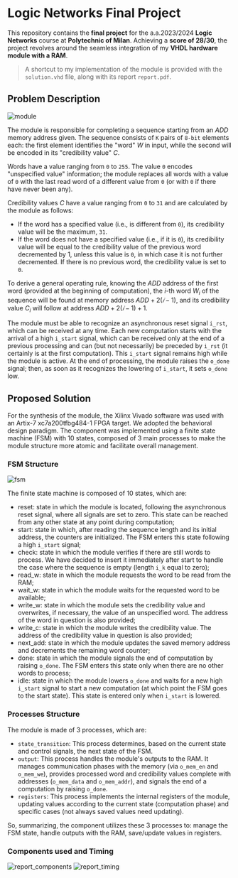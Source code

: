 # Logic Networks Final Project

This repository contains the **final project** for the a.a.2023/2024 **Logic Networks** course at **Polytechnic of Milan**. Achieving a **score of 28/30**, the project revolves around the seamless integration of my **VHDL hardware module with a RAM**.

> A shortcut to my implementation of the module is provided with the `solution.vhd` file, along with its report `report.pdf`.

## Problem Description

![module](/home/gixium/Desktop/prova/mio/docs/report/img/module.png)

The module is responsible for completing a sequence starting from an $ADD$ memory address given. The sequence consists of `K` pairs of `8-bit` elements each: the first element identifies the "word" $W$ in input, while the second will be encoded in its "credibility value" $C$.

Words have a value ranging from `0` to `255`. The value `0` encodes "unspecified value" information; the module replaces all words with a value of `0` with the last read word of a different value from `0` (or with `0` if there have never been any).

Credibility values $C$ have a value ranging from `0` to `31` and are calculated by the module as follows:
- If the word has a specified value (i.e., is different from `0`), its credibility value will be the maximum, `31`.
- If the word does not have a specified value (i.e., if it is `0`), its credibility value will be equal to the credibility value of the previous word decremented by 1, unless this value is `0`, in which case it is not further decremented. If there is no previous word, the credibility value is set to `0`.

To derive a general operating rule, knowing the $ADD$ address of the first word (provided at the beginning of computation), the $i$-th word $W_i$ of the sequence will be found at memory address $ADD + 2(𝑖 − 1)$, and its credibility value $C_i$ will follow at address $ADD + 2(𝑖 − 1) + 1$.

The module must be able to recognize an asynchronous reset signal `i_rst`, which can be received at any time. Each new computation starts with the arrival of a high `i_start` signal, which can be received only at the end of a previous processing and can (but not necessarily) be preceded by `i_rst` (it certainly is at the first computation). This `i_start` signal remains high while the module is active. At the end of processing, the module raises the `o_done` signal; then, as soon as it recognizes the lowering of `i_start`, it sets `o_done` low.

## Proposed Solution

For the synthesis of the module, the Xilinx Vivado software was used with an Artix-7 xc7a200tfbg484-1 FPGA target. We adopted the behavioral design paradigm. The component was implemented using a finite state machine (FSM) with 10 states, composed of 3 main processes to make the module structure more atomic and facilitate overall management.

### FSM Structure

![fsm](/home/gixium/Desktop/prova/mio/docs/report/img/fsm.png)

The finite state machine is composed of 10 states, which are:
- reset: state in which the module is located, following the asynchronous reset signal, where all signals are set to zero. This state can be reached from any other state at any point during computation;
- start: state in which, after reading the sequence length and its initial address, the counters are initialized. The FSM enters this state following a high `i_start` signal;
- check: state in which the module verifies if there are still words to process. We have decided to insert it immediately after start to handle the case where the sequence is empty (length `i_k` equal to zero);
- read_w: state in which the module requests the word to be read from the RAM;
- wait_w: state in which the module waits for the requested word to be available;
- write_w: state in which the module sets the credibility value and overwrites, if necessary, the value of an unspecified word. The address of the word in question is also provided;
- write_c: state in which the module writes the credibility value. The address of the credibility value in question is also provided;
- next_add: state in which the module updates the saved memory address and decrements the remaining word counter;
- done: state in which the module signals the end of computation by raising `o_done`. The FSM enters this state only when there are no other words to process;
- idle: state in which the module lowers `o_done` and waits for a new high `i_start` signal to start a new computation (at which point the FSM goes to the start state). This state is entered only when `i_start` is lowered.

### Processes Structure

The module is made of 3 processes, which are:
- `state_transition`: This process determines, based on the current state and control signals, the next state of the FSM.
- `output`: This process handles the module's outputs to the RAM. It manages communication phases with the memory (via `o_mem_en` and `o_mem_we`), provides processed word and credibility values complete with addresses (`o_mem_data` and `o_mem_addr`), and signals the end of a computation by raising `o_done`.
- `registers`: This process implements the internal registers of the module, updating values according to the current state (computation phase) and specific cases (not always saved values need updating).

So, summarizing, the component utilizes these 3 processes to: manage the FSM state, handle outputs with the RAM, save/update values in registers.

### Components used and Timing

![report_components](/home/gixium/Desktop/prova/mio/docs/report/img/report_components.png)
![report_timing](/home/gixium/Desktop/prova/mio/docs/report/img/report_timing.png)
